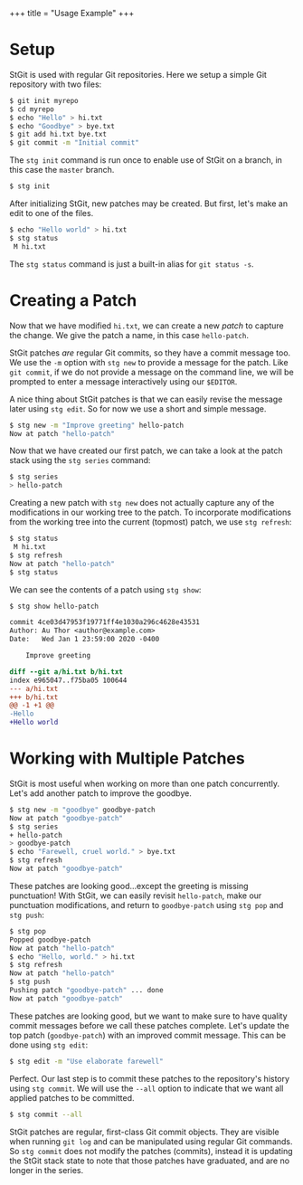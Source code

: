 +++
title = "Usage Example"
+++

Setup
=====

StGit is used with regular Git repositories. Here we setup a simple Git
repository with two files:

```bash
$ git init myrepo
$ cd myrepo
$ echo "Hello" > hi.txt
$ echo "Goodbye" > bye.txt
$ git add hi.txt bye.txt
$ git commit -m "Initial commit"
```

The `stg init` command is run once to enable use of StGit on a branch,
in this case the `master` branch.

```sh
$ stg init
```

After initializing StGit, new patches may be created. But first, let's
make an edit to one of the files.

```sh
$ echo "Hello world" > hi.txt
$ stg status
 M hi.txt
```

The `stg status` command is just a built-in alias for `git status -s`.

Creating a Patch
================

Now that we have modified `hi.txt`, we can create a new *patch* to
capture the change. We give the patch a name, in this case
`hello-patch`.

StGit patches *are* regular Git commits, so they have a commit message
too. We use the `-m` option with `stg new` to provide a message for the
patch. Like `git commit`, if we do not provide a message on the command
line, we will be prompted to enter a message interactively using our
`$EDITOR`.

A nice thing about StGit patches is that we can easily revise the
message later using `stg edit`. So for now we use a short and simple
message.

```sh
$ stg new -m "Improve greeting" hello-patch
Now at patch "hello-patch"
```

Now that we have created our first patch, we can take a look at the
patch stack using the `stg series` command:

```sh
$ stg series
> hello-patch
```

Creating a new patch with `stg new` does not actually capture any of the
modifications in our working tree to the patch. To incorporate
modifications from the working tree into the current (topmost) patch, we
use `stg refresh`:

```sh
$ stg status
 M hi.txt
$ stg refresh
Now at patch "hello-patch"
$ stg status
```

We can see the contents of a patch using `stg show`:

```sh
$ stg show hello-patch
```

```diff
commit 4ce03d47953f19771ff4e1030a296c4628e43531
Author: Au Thor <author@example.com>
Date:   Wed Jan 1 23:59:00 2020 -0400

    Improve greeting

diff --git a/hi.txt b/hi.txt
index e965047..f75ba05 100644
--- a/hi.txt
+++ b/hi.txt
@@ -1 +1 @@
-Hello
+Hello world
```

Working with Multiple Patches
=============================

StGit is most useful when working on more than one patch concurrently.
Let's add another patch to improve the goodbye.

```sh
$ stg new -m "goodbye" goodbye-patch
Now at patch "goodbye-patch"
$ stg series
+ hello-patch
> goodbye-patch
$ echo "Farewell, cruel world." > bye.txt
$ stg refresh
Now at patch "goodbye-patch"
```

These patches are looking good\...except the greeting is missing
punctuation! With StGit, we can easily revisit `hello-patch`, make our
punctuation modifications, and return to `goodbye-patch` using `stg pop`
and `stg push`:

```sh
$ stg pop
Popped goodbye-patch
Now at patch "hello-patch"
$ echo "Hello, world." > hi.txt
$ stg refresh
Now at patch "hello-patch"
$ stg push
Pushing patch "goodbye-patch" ... done
Now at patch "goodbye-patch"
```

These patches are looking good, but we want to make sure to have quality
commit messages before we call these patches complete. Let's update the
top patch (`goodbye-patch`) with an improved commit message. This can be
done using `stg edit`:

```sh
$ stg edit -m "Use elaborate farewell"
```

Perfect. Our last step is to commit these patches to the repository's
history using `stg commit`. We will use the `--all` option to indicate
that we want all applied patches to be committed.

```sh
$ stg commit --all
```

StGit patches are regular, first-class Git commit objects. They are
visible when running `git log` and can be manipulated using regular Git
commands. So `stg commit` does not modify the patches (commits), instead
it is updating the StGit stack state to note that those patches have
graduated, and are no longer in the series.
